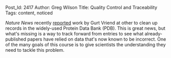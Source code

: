 Post_Id: 2417
Author: Greg Wilson
Title: Quality Control and Traceability
Tags: content, noticed

<p><em>Nature News</em> recently <a href="http://www.nature.com/news/2009/090624/full/4591038b.html">reported</a> work by Gurt Vriend at other to clean up records in the widely-used Protein Data Bank (PDB).  This is great news, but what's missing is a way to track forward from entries to see what already-published papers have relied on data that's now known to be incorrect.  One of the many goals of this course is to give scientists the understanding they need to tackle this problem.</p>
